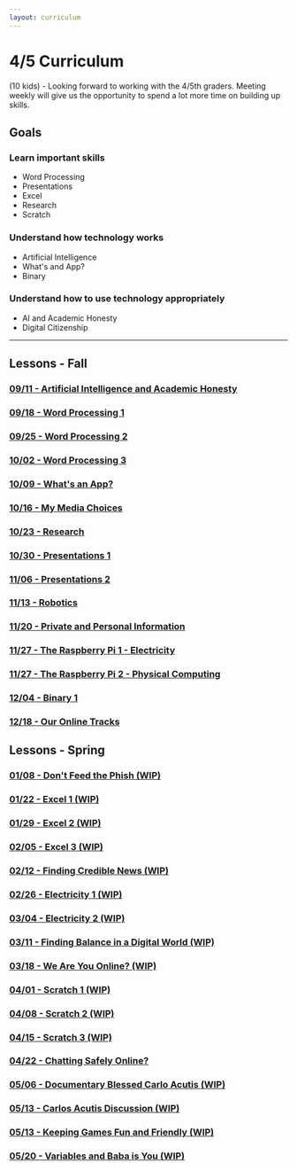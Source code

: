 ```yaml
---
layout: curriculum
---
```


# 4/5 Curriculum

(10 kids) - Looking forward to working with the 4/5th graders.  Meeting weekly will give us the opportunity to spend a lot more time on building up skills.

## Goals

### Learn important skills

* Word Processing
* Presentations
* Excel
* Research
* Scratch


### Understand how technology works

* Artificial Intelligence
* What's and App?
* Binary


### Understand how to use technology appropriately

* AI and Academic Honesty
* Digital Citizenship

---

## Lessons - Fall

### [09/11 - Artificial Intelligence and Academic Honesty](ai_and_academic_honesty.md)

### [09/18 - Word Processing 1](word_processing_1.md)

### [09/25 - Word Processing 2](word_processing_2.md)

### [10/02 - Word Processing 3](word_processing_3.md)

### [10/09 - What's an App?](whats_an_app.md)

### [10/16 - My Media Choices](my_media_choices.md)

### [10/23 - Research](research.md)

### [10/30 - Presentations 1](presentations_1.md)

### [11/06 - Presentations 2](presentations_2.md)

### [11/13 - Robotics](robotics.md)

### [11/20 - Private and Personal Information](private_and_personal_information.md)

### [11/27 - The Raspberry Pi 1 - Electricity](raspberry_pi.md)

### [11/27 - The Raspberry Pi 2 - Physical Computing](raspberry_pi2.md)

### [12/04 - Binary 1](binary.md)

### [12/18 - Our Online Tracks](our_online_tracks.md)

## Lessons - Spring

### [01/08 - Don't Feed the Phish (WIP)]()

### [01/22 - Excel 1 (WIP)]()

### [01/29 - Excel 2 (WIP)]()

### [02/05 - Excel 3 (WIP)]()

### [02/12 - Finding Credible News (WIP)]()

### [02/26 - Electricity 1 (WIP)]()

### [03/04 - Electricity 2 (WIP)]()

### [03/11 - Finding Balance in a Digital World (WIP)]()

### [03/18 - We Are You Online? (WIP)]()

### [04/01 - Scratch 1 (WIP)]()

### [04/08 - Scratch 2 (WIP)]()

### [04/15 - Scratch 3 (WIP)]()

### [04/22 - Chatting Safely Online?]()

### [05/06 - Documentary Blessed Carlo Acutis (WIP)]()

### [05/13 - Carlos Acutis Discussion (WIP)]()

### [05/13 - Keeping Games Fun and Friendly (WIP)]()

### [05/20 - Variables and Baba is You (WIP)]()
